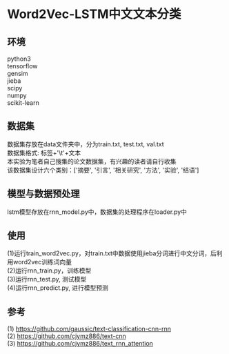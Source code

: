 # Word2Vec-LSTM中文文本分类
## 环境       
python3   
tensorflow     
gensim     
jieba     
scipy     
numpy    
scikit-learn    

## 数据集            
数据集存放在data文件夹中，分为train.txt, test.txt, val.txt   
数据集格式: 标签+'\t'+文本     
本实验为笔者自己搜集的论文数据集，有兴趣的读者请自行收集    
该数据集设计六个类别：['摘要', '引言', '相关研究', '方法', '实验', '结语']    

## 模型与数据预处理     
lstm模型存放在rnn_model.py中，数据集的处理程序在loader.py中

## 使用          
(1)运行train_word2vec.py，对train.txt中数据使用jieba分词进行中文分词，后利用word2vec训练词向量     
(2)运行rnn_train.py，训练模型    
(3)运行rnn_test.py, 测试模型   
(4)运行rnn_predict.py, 进行模型预测

## 参考          
(1) https://github.com/gaussic/text-classification-cnn-rnn      
(2) https://github.com/cjymz886/text-cnn     
(3) https://github.com/cjymz886/text_rnn_attention    
